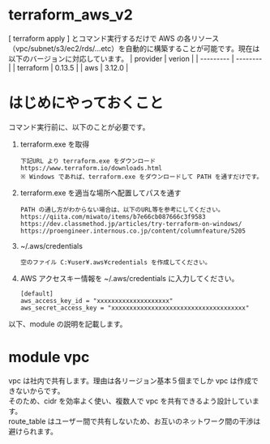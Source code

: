 # terraform_aws_v2
[ terraform apply ] とコマンド実行するだけで AWS の各リソース（vpc/subnet/s3/ec2/rds/...etc）を自動的に構築することが可能です。現在は以下のバージョンに対応しています。
| provider  | verion   |
| --------- | -------- |
| terraform | 0.13.5 |
| aws       | 3.12.0 |

# はじめにやっておくこと
コマンド実行前に、以下のことが必要です。
1. terraform.exe を取得
    ```
    下記URL より terraform.exe をダウンロード
    https://www.terraform.io/downloads.html
    ※ Windows であれば、terraform.exe をダウンロードして PATH を通すだけです。
    ```

2. terraform.exe を適当な場所へ配置してパスを通す

    ```
    PATH の通し方がわからない場合は、以下のURL等を参考にしてください。
    https://qiita.com/miwato/items/b7e66cb087666c3f9583
    https://dev.classmethod.jp/articles/try-terraform-on-windows/
    https://proengineer.internous.co.jp/content/columnfeature/5205
    ```

3. ~/.aws/credentials
    ```
    空のファイル C:¥user¥.aws¥credentials を作成してください。
    ```

4. AWS アクセスキー情報を ~/.aws/credentials に入力してください。
    ```
    [default]
    aws_access_key_id = "xxxxxxxxxxxxxxxxxxxx"
    aws_secret_access_key = "xxxxxxxxxxxxxxxxxxxxxxxxxxxxxxxxxxxxx"
    ```

以下、module の説明を記載します。

# module vpc
vpc は社内で共有します。理由は各リージョン基本５個までしか vpc は作成できないからです。<br>
そのため、cidr を効率よく使い、複数人で vpc を共有できるよう設計しています。<br>
route_table はユーザー間で共有しないため、お互いのネットワーク間の干渉は避けられます。
